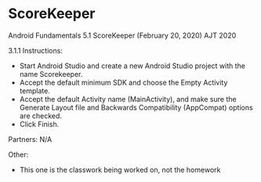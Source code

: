 # ScoreKeeper
Android Fundamentals 5.1
ScoreKeeper (February 20, 2020) AJT 2020

3.1.1 Instructions:
 - Start Android Studio and create a new Android Studio project with the name Scorekeeper.
 - Accept the default minimum SDK and choose the Empty Activity template.
 - Accept the default Activity name (MainActivity), and make sure the Generate Layout file and Backwards Compatibility (AppCompat) options are checked.
 - Click Finish.
 
Partners: N/A

Other:
 - This one is the classwork being worked on, not the homework
